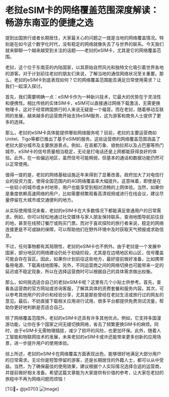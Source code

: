 # 老挝eSIM卡的网络覆盖范围深度解读：畅游东南亚的便捷之选

提到出国旅行或者长期居住，大家最关心的问题之一就是当地的网络覆盖情况。特别是在如今这个数字化时代，没有稳定的网络就像失去了与世界的联系。今天我们就来聊聊一个越来越受到关注的话题——老挝的eSIM卡，尤其是它的网络覆盖范围。

老挝，这个位于东南亚的内陆国家，以其原始自然风光和独特文化吸引着世界各地的游客。对于计划前往老挝的朋友们来说，了解当地的通信网络状况至关重要。那么，老挝的eSIM卡到底表现如何？它的网络覆盖范围能否满足日常使用需求？让我们一起深入探讨。

首先，我们需要明确一点：eSIM卡作为一种新兴技术，它最大的优势在于灵活性和便携性。相比传统的实体SIM卡，eSIM可以直接通过网络下载激活，无需更换物理卡，这对于经常跨国旅行的人来说无疑是一个福音。而在老挝，随着移动互联网的发展，越来越多的运营商开始支持eSIM服务，这为游客和商务人士提供了更多的选择。

那么，老挝的eSIM卡具体能提供哪些网络服务呢？目前，老挝的主要运营商如Unitel、Tigo等都已推出了基于eSIM的服务。这些运营商的网络覆盖范围涵盖了老挝大部分城市及主要旅游景点。例如，在首都万象、琅勃拉邦以及占巴塞等热门城市，eSIM卡的信号质量相当稳定，无论是打电话还是上网都能获得良好的体验。此外，在一些偏远地区，虽然信号可能稍弱，但基本的通话和数据功能仍然可以正常使用。

值得一提的是，老挝的网络基础设施近年来得到了显著改善。政府加大了对电信行业的投资力度，使得全国范围内的4G网络覆盖率大幅提升。这意味着，即使是在一些较小的城市或乡村地带，用户也能享受到相对流畅的上网体验。当然，如果你是重度依赖高速网络的用户，比如需要频繁观看高清视频或进行在线会议，建议尽量停留在大城市或交通便利的地方。

从实际使用情况来看，老挝的eSIM卡在大多数情况下都能满足普通用户的日常需求。例如，你可以轻松地通过社交媒体与家人朋友保持联系，查询地图导航前往目的地，甚至在线预订餐厅或购买门票。而对于喜欢探险的旅行者来说，稳定的网络连接更是不可或缺的保障，可以帮助他们在野外环境中及时获取天气预报或求助信息。

不过，任何事物都有其局限性，老挝的eSIM卡也不例外。由于老挝是一个发展中国家，部分地区的网络建设仍处于初级阶段，尤其是在边境地区和山区，信号覆盖可能会存在盲区。因此，如果你计划前往这些地方，最好提前做好准备，比如携带备用电源、下载离线地图等。另外，不同运营商之间的网络切换也可能带来一定的延迟或不稳定现象，所以在选择运营商时可以根据自己的具体需求做出权衡。

那么，如何挑选适合自己的老挝eSIM卡呢？这里有几个小贴士供参考。首先，查看各运营商的官方网站或咨询客服，了解其具体的资费套餐和服务内容。其次，可以参考其他用户的评价和经验分享，尤其是那些曾经在老挝生活或旅行过的网友的意见。最后，不妨直接下载相关应用进行试用，很多平台都提供免费测试流量，帮助你更好地判断是否适合自己。

除了网络覆盖范围外，老挝的eSIM卡还具有许多其他优点。例如，它支持多国漫游功能，让你在多个国家之间无缝切换网络，省去了频繁更换SIM卡的麻烦。同时，由于eSIM卡无需物理插拔，减少了损坏的风险，也更加环保。此外，随着人工智能和物联网技术的发展，未来老挝的eSIM卡或许还能带来更多创新的应用场景，进一步提升用户的使用体验。

综上所述，老挝的eSIM卡在网络覆盖方面表现出色，能够很好地满足大部分用户的日常需求。无论你是短暂停留的游客，还是长期居住的外籍人士，都可以从中受益。当然，为了确保最佳的使用效果，建议根据个人实际情况选择合适的运营商，并提前做好相关准备。希望这篇文章能为大家提供有价值的参考，让大家在老挝的旅程中不再为网络问题而烦恼！

[TG💪+ @jx0703 ![Image](https://github.com/user-attachments/assets/dbca1d08-cadb-493c-b0ec-ad6f7a83f270)]